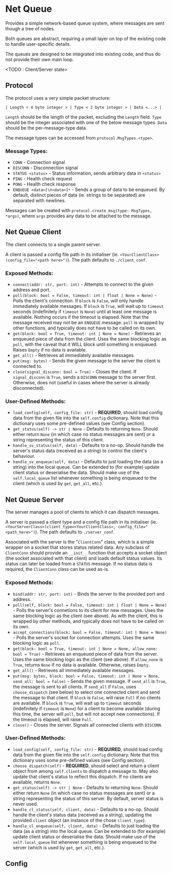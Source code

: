 # Net Queue

Provides a simple network-based queue system, where messages are sent though a tree of nodes.

Both queues are abstract, requiring a small layer on top of the existing code to handle user-specific details.

The queues are designed to be integrated into existing code, and thus do not provide their own main loop.


<TODO : Client/Server state>


## Protocol

The protocol uses a very simple packet structure:
```
| Length < 4 byte integer > | Type < 2 byte integer > | Data <...> |
```

`Length` should be the length of the packet, excluding the `Length` field.
`Type` should be the integer associated with one of the below message types.
`Data` should be the per-message-type data.

The message types can be accessed from `protocol.MsgTypes.<type>`.

### Message Types:
- `CONN` - Connection signal
- `DISCONN` - Disconnection signal
- `STATUS <status>` - Status information, sends arbitrary data in `<status>`
- `PING` - Health check request
- `PONG` - Health check response
- `ENQUEUE <data>[\n<data>]*` - Sends a group of data to be enqueued. By default, distinct pieces of data (ie. strings to be separated) are separated with newlines.

Messages can be created with `protocol.create_msg(type: MsgTypes, *args)`, where `args` provides any data to be attached to the message.



## Net Queue Client

The client connects to a single parent server.

A client is passed a config file path in its initialiser (ie. `<YourClientClass>(config_file="<path here>")`). The path defaults to `./client_conf`.

### Exposed Methods:
- `connect(addr: str, port: int)` - Attempts to connect to the given address and port.
- `poll(block: bool = False, timeout: int | float | None = None)` - Polls the client's connection. If `block` is `False`, will only handle immediately available messages. If `block` is `True`, will wait up to `timeout` seconds (indefinitely if `timeout` is `None`) until at least one message is available. Nothing occurs if the timeout is elapsed. Note that the message received may not be an `ENQUEUE` message. `poll` is wrapped by other functions, and typically does not have to be called on its own.
- `get(block: bool = True, timeout: int | None = None)` - Retrieves an enqueued piece of data from the client. Uses the same blocking logic as `poll`, with the caveat that it WILL block until something is enqueued. Raises `Empty` if no data is available.
- `get_all()` - Retrieves all immediately available messages.
- `put(msg: bytes)` - Sends the given message to the server the client is connected to.
- `close(signal_disconn: bool = True)` - Closes the client. If `signal_disconn` is `True`, sends a `DISCONN` message to the server first. Otherwise, does not (useful in cases where the server is already disconnected).

### User-Defined Methods:
- `load_config(self, config_file: str)` - **REQUIRED**, should load config data from the given file into the `self.config` dictionary. Note that this dictionary uses some pre-defined values (see Config section).
- `get_status(self) -> str | None` - Defaults to returning `None`. Should either return `None` (in which case no status messages are sent) or a string representing the status of this client.
- `handle_sv_status(self, data)` - Defaults to a no-op. Should handle the server's status data (received as a string) to control the client's behaviour.
- `handle_sv_enqueue(self, data)` - Defaults to just loading the data (as a string) into the local queue. Can be extended to (for example) update client status or deserialise the data. Should make use of the `self.local_queue` list whenever something is being enqueued to the client (which is used by `get`, `get_all`, etc.).



## Net Queue Server

The server manages a pool of clients to which it can dispatch messages.

A server is passed a client type and a config file path in its initialiser (ie. `<YourServerClass>(client_type=<YourClientClass>, config_file="<path_here>")`). The path defaults to `./server_conf`.

Associated with the server is the "`ClientConn`" class, which is a simple wrapper on a socket that stores status related data. Any subclass of `ClientConn` should provide an `__init__` function that accepts a socket object (the socket associated with that client) and loads default status values. Its status can later be loaded from a `STATUS` message.
If no status data is required, the `ClientConn` class can be used as-is.

### Exposed Methods:
- `bind(addr: str, port: int)` - Binds the server to the provided port and address. 
- `poll(self, block: bool = False, timeout: int | float | None = None)` - Polls the server's connetions to its client for new messages. Uses the same blocking logic as the client (see above). As with the client, this is wrapped by other methods, and typically does not have to be called on its own.
- `accept_connections(block: bool = False, timeout: int | None = None)` - Polls the server's socket for connection attempts. Uses the same blocking logic as `poll`.
- `get(block: bool = True, timeout: int | None = None, allow_none: bool = True)` - Retrieves an enqueued piece of data from the server. Uses the same blocking logic as the client (see above). If `allow_none` is `True`, returns `None` if no data is available. Otherwise, raises `Empty`.
- `get_all()` - Retrieves all immediately available messages.
- `put(msg: bytes, block: bool = False, timeout: int | None = None, send_all: bool = False)` - Sends the given message. If `send_all` is `True`, the message is sent to all clients. If `send_all` if `False`, uses `choose_dispatch` (see below) to select one connected client and send the message to that client. If `block` is `False`, will raise `Full` if no clients are available. If `block` is `True`, will wait up to `timeout` seconds (indefinitely if `timeout` is `None`) for a client to become available (during this time, the server will `poll`, but will not accept new connections). If the timeout is elapsed, will raise `Full`.
- `close()` - Closes the server. Signals all connected clients with `DISCONN`.

### User-Defined Methods:
- `load_config(self, config_file: str)` - **REQUIRED**, should load config data from the given file into the `self.config` dictionary. Note that this dictionary uses some pre-defined values (see Config section).
- `choose_dispatch(self)` - **REQUIRED**, should select and return a client object from among `self.clients` to dispatch a message to. May also update that client's status to reflect this dispatch. If no clients are available, returns `None`.
- `get_status(self) -> str | None` - Defaults to returning `None`. Should either return `None` (in which case no status messages are sent) or a string representing the status of this server. By default, server status is never used.
- `handle_cl_status(self, client, data)` - Defaults to a no-op. Should handle the client's status data (received as a string), updating the provided `client` object (an instance of the chose `client_type`).
- `handle_cl_enqueue(self, client, data)` - Defaults to just loading the data (as a string) into the local queue. Can be extended to (for example) update client status or deserialise the data. Should make use of the `self.local_queue` list whenever something is being enqueued to the server (which is used by `get`, `get_all`, etc.).


## Config

<TODO>
